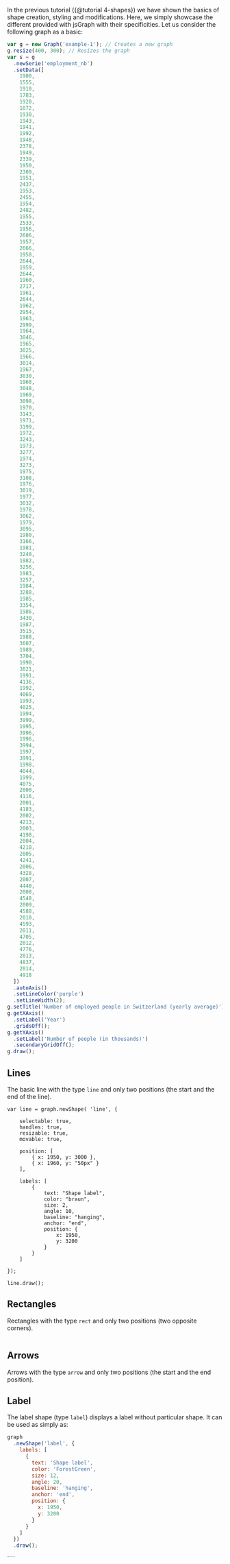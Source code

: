 In the previous tutorial ({@tutorial 4-shapes}) we have shown the basics of shape creation, styling and modifications. Here, we simply showcase the different provided with jsGraph with their specificities.
Let us consider the following graph as a basic:

```javascript
var g = new Graph('example-1'); // Creates a new graph
g.resize(400, 300); // Resizes the graph
var s = g
  .newSerie('employment_nb')
  .setData([
    1900,
    1555,
    1910,
    1783,
    1920,
    1872,
    1930,
    1943,
    1941,
    1992,
    1948,
    2378,
    1949,
    2339,
    1950,
    2309,
    1951,
    2437,
    1953,
    2455,
    1954,
    2482,
    1955,
    2533,
    1956,
    2606,
    1957,
    2666,
    1958,
    2644,
    1959,
    2644,
    1960,
    2717,
    1961,
    2644,
    1962,
    2954,
    1963,
    2999,
    1964,
    3046,
    1965,
    3025,
    1966,
    3014,
    1967,
    3030,
    1968,
    3048,
    1969,
    3098,
    1970,
    3143,
    1971,
    3199,
    1972,
    3243,
    1973,
    3277,
    1974,
    3273,
    1975,
    3108,
    1976,
    3019,
    1977,
    3032,
    1978,
    3062,
    1979,
    3095,
    1980,
    3166,
    1981,
    3240,
    1982,
    3256,
    1983,
    3257,
    1984,
    3288,
    1985,
    3354,
    1986,
    3430,
    1987,
    3515,
    1988,
    3607,
    1989,
    3704,
    1990,
    3821,
    1991,
    4136,
    1992,
    4069,
    1993,
    4025,
    1994,
    3999,
    1995,
    3996,
    1996,
    3994,
    1997,
    3991,
    1998,
    4044,
    1999,
    4075,
    2000,
    4116,
    2001,
    4183,
    2002,
    4213,
    2003,
    4198,
    2004,
    4210,
    2005,
    4241,
    2006,
    4328,
    2007,
    4440,
    2008,
    4548,
    2009,
    4588,
    2010,
    4593,
    2011,
    4705,
    2012,
    4776,
    2013,
    4837,
    2014,
    4918
  ])
  .autoAxis()
  .setLineColor('purple')
  .setLineWidth(2);
g.setTitle('Number of employed people in Switzerland (yearly average)');
g.getXAxis()
  .setLabel('Year')
  .gridsOff();
g.getYAxis()
  .setLabel('Number of people (in thousands)')
  .secondaryGridOff();
g.draw();
```

<div id="example-1" class="jsgraph-example"></div>
<script>

function makeGraph( dom ) {

    var g = new Graph( dom ) // Creates a new graph
    g.resize( 400, 300 ); // Resizes the graph
    var s = g.newSerie("employment_nb").setData( [ 1900, 1555, 1910, 1783, 1920, 1872, 1930, 1943, 1941, 1992, 1948, 2378, 1949, 2339, 1950, 2309, 1951, 2437, 1953, 2455, 1954, 2482, 1955, 2533, 1956, 2606, 1957, 2666, 1958, 2644, 1959, 2644, 1960, 2717, 1961, 2644, 1962, 2954, 1963, 2999, 1964, 3046, 1965, 3025, 1966, 3014, 1967, 3030, 1968, 3048, 1969, 3098, 1970, 3143, 1971, 3199, 1972, 3243, 1973, 3277, 1974, 3273, 1975, 3108, 1976, 3019, 1977, 3032, 1978, 3062, 1979, 3095, 1980, 3166, 1981, 3240, 1982, 3256, 1983, 3257, 1984, 3288, 1985, 3354, 1986, 3430, 1987, 3515, 1988, 3607, 1989, 3704, 1990, 3821, 1991, 4136, 1992, 4069, 1993, 4025, 1994, 3999, 1995, 3996, 1996, 3994, 1997, 3991, 1998, 4044, 1999, 4075, 2000, 4116, 2001, 4183, 2002, 4213, 2003, 4198, 2004, 4210, 2005, 4241, 2006, 4328, 2007, 4440, 2008, 4548, 2009, 4588, 2010, 4593, 2011, 4705, 2012, 4776, 2013, 4837, 2014, 4918 ] )
    	.autoAxis()
    	.setLineColor('purple')
    	.setLineWidth( 2 );

    g.setTitle("Number of employed people in Switzerland (yearly average)");
    g.getXAxis().setLabel('Year').gridsOff();
    g.getYAxis().setLabel("Number of people (in thousands)").secondaryGridOff();
    g.draw();

    return g;

}

makeGraph( "example-1" );
</script>

## Lines

The basic line with the type `line` and only two positions (the start and the end of the line).

```
var line = graph.newShape( 'line', {

    selectable: true,
    handles: true,
    resizable: true,
    movable: true,

    position: [
    	{ x: 1950, y: 3000 },
    	{ x: 1960, y: "50px" }
    ],

    labels: [
    	{
    		text: "Shape label",
    		color: "braun",
    		size: 2,
    		angle: 10,
    		baseline: "hanging",
    		anchor: "end",
    		position: {
    			x: 1950,
    			y: 3200
    		}
    	}
    ]

});

line.draw();
```

<div id="example-2" class="jsgraph-example"></div>
<script>

( function() {

    var graph = makeGraph( 'example-2' );
    var line = graph.newShape( 'line', {

    	selectable: true,
    	handles: true,
    	resizable: true,
    	movable: true,

    	strokeWidth: 3,
    	strokeColor: "ForestGreen",

    	position: [
    		{ x: 1950, y: 3000 },
    		{ x: 1960, y: "50px" }
    	],

    	labels: [
    		{
    			text: "Shape label",
    			color: "ForestGreen",
    			size: 12,
    			angle: 20,
    			baseline: "hanging",
    			anchor: "end",
    			position: {
    				x: 1950,
    				y: 3200
    			}
    		}
    	]
    });

    line.draw();

}) ();

</script>

## Rectangles

Rectangles with the type `rect` and only two positions (two opposite corners).

<div id="example-3" class="jsgraph-example"></div>
<pre id="example-3-pos"></pre>
<script>

( function() {

    var graph = makeGraph( "example-3" );
    var rect = graph.newShape( 'rect', {

    	selectable: true,
    	handles: true,
    	resizable: true,
    	movable: true,

    	strokeWidth: 2,
    	strokeColor: "ForestGreen",
    	fill: 'GreenSnake',
    	fillOpacity: 0.2,

    	position: [
    		{ x: 1950, y: 3000 },
    		{ x: 1960, y: "50px" }
    	]
    });

    graph.on("shapeChanged", function( shape ) {
    	updatePre( shape );
    });

    function updatePre( shape ) {
    	$("#example-3-pos").html( JSON.stringify( { position1: shape.getPosition( 0 ), position2: shape.getPosition( 1 ) }, false, "\t") );
    }

    updatePre( rect );
    rect.draw();

}) ();

</script>

## Arrows

Arrows with the type `arrow` and only two positions (the start and the end position).

<div id="example-4" class="jsgraph-example"></div>
<script>
( function() {

    var graph = makeGraph( "example-4" );
    var arrow = graph.newShape( 'arrow', {

    	selectable: true,
    	handles: true,
    	resizable: true,
    	movable: true,

    	strokeWidth: 2,
    	strokeColor: "ForestGreen",
    	fill: 'GreenSnake',
    	fillOpacity: 0.2,

    	position: [
    		{ x: 1950, y: 3000 },
    		{ x: 1960, y: "50px" }
    	]
    });

    arrow.draw();

}) ();

</script>

## Label

The label shape (type `label`) displays a label without particular shape. It can be used as simply as:

```javascript
graph
  .newShape('label', {
    labels: [
      {
        text: 'Shape label',
        color: 'ForestGreen',
        size: 12,
        angle: 20,
        baseline: 'hanging',
        anchor: 'end',
        position: {
          x: 1950,
          y: 3200
        }
      }
    ]
  })
  .draw();
```

<div id="example-5" class="jsgraph-example"></div>
<script>
( function() {

    var graph = makeGraph( "example-5" );
    graph.newShape( 'label', {

    	labels: [ {
    		text: "Shape label",
    		color: "ForestGreen",
    		size: 12,
    		angle: 20,
    		baseline: "hanging",
    		anchor: "end",
    		position: {
    			x: 1950,
    			y: 3200
    		}
    	} ]

    }).draw();

}) ();

</script>
````
